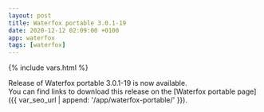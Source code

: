 ```yaml
---
layout: post
title: Waterfox portable 3.0.1-19
date: 2020-12-12 02:09:00 +0100
app: waterfox
tags: [waterfox]
---
```

{% include vars.html %}

Release of Waterfox portable 3.0.1-19 is now available.<br />
You can find links to download this release on the [Waterfox portable page]({{ var_seo_url | append: '/app/waterfox-portable/' }}).
